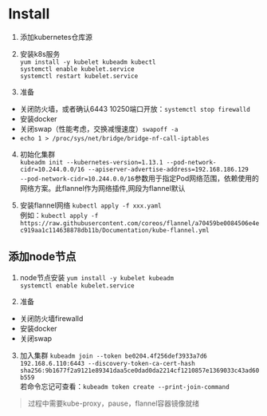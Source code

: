 # Install
1. 添加kubernetes仓库源
2. 安装k8s服务<br>
  `yum install -y kubelet kubeadm kubectl`<br>
  `systemctl enable kubelet.service`<br>
  `systemctl restart kubelet.service`<br>

3. 准备
  * 关闭防火墙，或者确认6443 10250端口开放：`systemctl stop firewalld`<br>
  * 安装docker
  * 关闭swap（性能考虑，交换减慢速度）`swapoff -a`
  * `echo 1 > /proc/sys/net/bridge/bridge-nf-call-iptables`

4. 初始化集群<br>
`kubeadm init --kubernetes-version=1.13.1 --pod-network-cidr=10.244.0.0/16 --apiserver-advertise-address=192.168.186.129`<br>
`--pod-network-cidr=10.244.0.0/16`参数用于指定Pod网络范围，依赖使用的网络方案。此flannel作为网络插件,网段为flannel默认

5. 安装flannel网络
  `kubectl apply -f xxx.yaml`<br>
  例如：`kubectl apply -f https://raw.githubusercontent.com/coreos/flannel/a70459be0084506e4ec919aa1c114638878db11b/Documentation/kube-flannel.yml`<br>

添加node节点
--------
1. node节点安装
`yum install -y kubelet kubeadm`<br>
`systemctl enable kubelet.service`<br>

2. 准备
  * 关闭防火墙firewalld
  * 安装docker
  * 关闭swap
3. 加入集群
  `kubeadm join --token be0204.4f256def3933a7d6 192.168.6.110:6443 --discovery-token-ca-cert-hash sha256:9b1677f2a9121e89341daa5ce0dad0da2214cf1210857e1369033c43ad60b559`<br>
若命令忘记可查看：`kubeadm token create --print-join-command`<br>

> 过程中需要kube-proxy，pause，flannel容器镜像就绪
